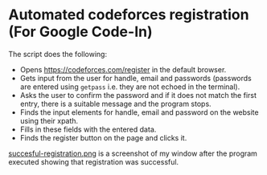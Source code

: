 # Automated codeforces registration (For Google Code-In)

The script does the following:

* Opens https://codeforces.com/register in the default browser.
* Gets input from the user for handle, email and passwords (passwords are entered using `getpass` i.e. they are not echoed in the terminal).
* Asks the user to confirm the password and if it does not match the first entry, there is a suitable message and the program stops.
* Finds the input elements for handle, email and password on the website using their xpath.
* Fills in these fields with the entered data.
* Finds the register button on the page and clicks it.

[succesful-registration.png](https://github.com/suhas-arun/Google-Code-In/blob/master/Codeforces-Registration/successful-registration.png) is a screenshot of my window after the program executed showing that registration was successful.